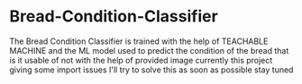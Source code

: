 # Bread-Condition-Classifier
The Bread Condition Classifier is trained with the help of TEACHABLE MACHINE and the ML model used to predict the condition of the bread that is it usable of not with the help of provided image
currently this project giving some import issues
I'll try to solve this as soon as possible 
stay tuned
